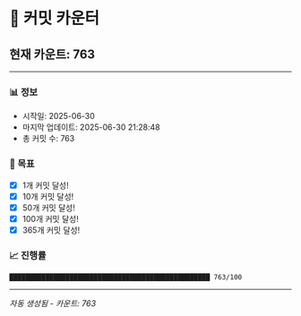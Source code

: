 # 🔢 커밋 카운터

## 현재 카운트: 763

---

### 📊 정보
- 시작일: 2025-06-30
- 마지막 업데이트: 2025-06-30 21:28:48
- 총 커밋 수: 763

### 🎯 목표
- [x] 1개 커밋 달성!
- [x] 10개 커밋 달성!
- [x] 50개 커밋 달성!
- [x] 100개 커밋 달성!
- [x] 365개 커밋 달성!

### 📈 진행률
```
██████████████████████████████████████████████████ 763/100
```

---
*자동 생성됨 - 카운트: 763*
